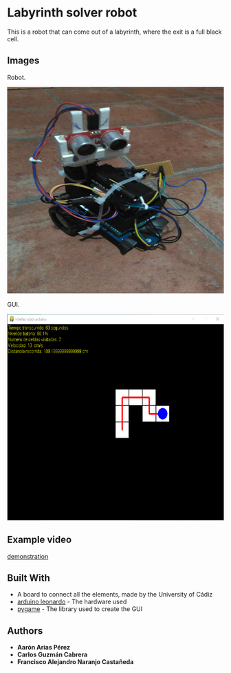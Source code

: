 # Labyrinth solver robot
This is a robot that can come out of a labyrinth, where the exit is a full black cell.

## Images

Robot.
<p align="center">
	<img width="720" height="480" src="/images/robot.jpeg"
</p>

GUI.
<p align="center">
	<img width="720" height="480" src="/images/gui.PNG"
</p>

## Example video
[demonstration](www.google.com)

## Built With
* A board to connect all the elements, made by the University of Cádiz
* [arduino leonardo](https://www.arduino.cc/en/Main/Arduino_BoardLeonardo) - The hardware used
* [pygame](https://www.pygame.org/wiki/about) - The library used to create the GUI

## Authors
* **Aarón Arias Pérez**
* **Carlos Guzmán Cabrera**
* **Francisco Alejandro Naranjo Castañeda**

